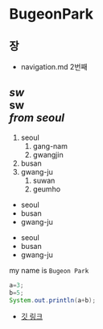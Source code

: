 # BugeonPark

## 장
- navigation.md 2번째

*sw*    
**sw**  
_from seoul_
---

1. seoul    
    1. gang-nam  
    2. gwangjin
2. busan
3. gwang-ju
    1. suwan
    2. geumho

- seoul
- busan
- gwang-ju

* seoul
* busan
* gwang-ju

my name is `Bugeon Park`

```java
a=3;
b=5;
System.out.println(a+b);
```
- [깃 링크](https://github.com/BugeonPark)
